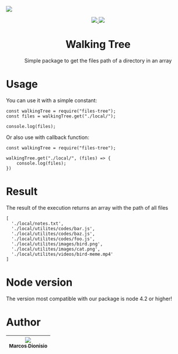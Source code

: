<img align="center" src="https://i.imgur.com/R3xKqd2.png">

<p align="center">
  <a href="https://npm-stat.com/charts.html?package=walking-tree">
    <img src="https://img.shields.io/npm/dm/walking-tree.svg">
  </a>
  <a href="https://www.npmjs.com/package/walking-tree">
    <img src="https://badge.fury.io/js/walking-tree.svg">
  </a>
</p>

<h1 align="center">Walking Tree</h1>

<p align="center">Simple package to get the files path of a directory in an array</p>

# Usage

You can use it with a simple constant:
```
const walkingTree = require("files-tree");
const files = walkingTree.get("./local/");

console.log(files);
```
Or also use with callback function:
```
const walkingTree = require("files-tree");

walkingTree.get("./local/", (files) => {
	console.log(files);
})
```

# Result

The result of the execution returns an array with the path of all files
```
[
  './local/notes.txt',
  './local/utilites/codes/bar.js',
  './local/utilites/codes/baz.js',
  './local/utilites/codes/foo.js',
  './local/utilites/images/bird.png',
  './local/utilites/images/cat.png',
  './local/utilites/videos/bird-meme.mp4'
]
```

# Node version

The version most compatible with our package is node 4.2 or higher!

# Author


| [<img src="https://avatars.githubusercontent.com/u/74318296?v=4&s=115"><br><sub>Marcos Dionisio</sub>](https://github.com/marcos-dionisio) |
| :---: |